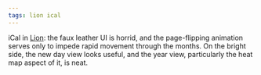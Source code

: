 ```yaml
---
tags: lion ical
---
```


iCal in [Lion](/wiki/Lion): the faux leather UI is horrid, and the page-flipping animation serves only to impede rapid movement through the months. On the bright side, the new day view looks useful, and the year view, particularly the heat map aspect of it, is neat.

